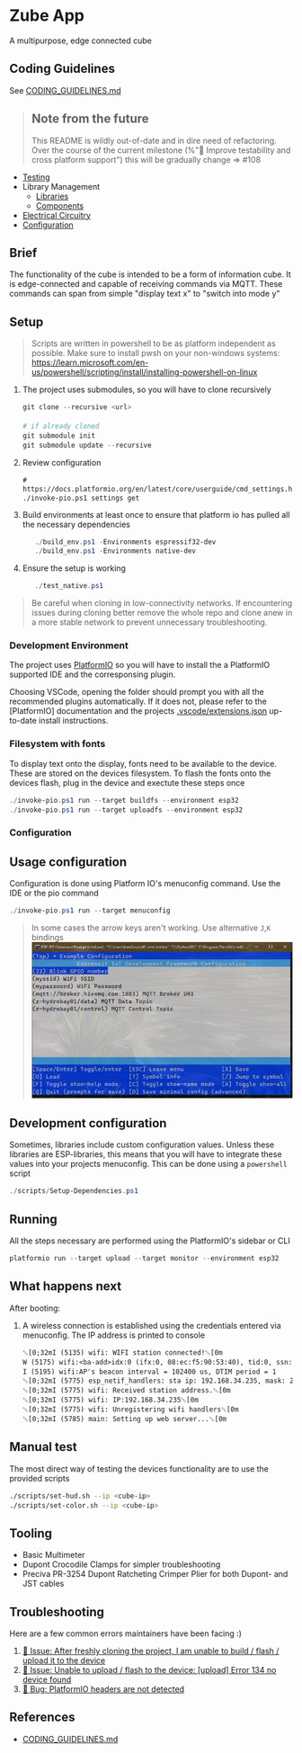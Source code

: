 # Zube App

A multipurpose, edge connected cube

## Coding Guidelines

See [CODING_GUIDELINES.md]

> ## Note from the future
>
> This README is wildly out-of-date and in dire need of refactoring. Over the course of the current milestone (%"🧪 Improve testability and cross platform support") this will be gradually change => #108

- [Testing](./test)
- Library Management
  - [Libraries](./lib)
  - [Components](./components)
- [Electrical Circuitry](./circuits/)
- [Configuration](./config)

<!-- old readme below -->

## Brief

The functionality of the cube is intended to be a form of information cube. It is edge-connected and capable of receiving commands via MQTT. These commands can span from simple "display text x" to "switch into mode y"

## Setup

> Scripts are written in powershell to be as platform independent as possible. Make sure to install pwsh on your
> non-windows systems:\
> https://learn.microsoft.com/en-us/powershell/scripting/install/installing-powershell-on-linux

1. The project uses submodules, so you will have to clone recursively

   ```powershell
   git clone --recursive <url>

   # if already cloned
   git submodule init
   git submodule update --recursive
   ```

1. Review configuration
   ```pwsh
   # https://docs.platformio.org/en/latest/core/userguide/cmd_settings.html
   ./invoke-pio.ps1 settings get
   ```

1. Build environments at least once to ensure that platform io has pulled all the necessary dependencies
   ```powershell
      ./build_env.ps1 -Environments espressif32-dev
      ./build_env.ps1 -Environments native-dev
   ```

1. Ensure the setup is working
   ```powershell
      ./test_native.ps1
   ```


> Be careful when cloning in low-connectivity networks. If encountering issues during cloning
> better remove the whole repo and clone anew in a more stable network to prevent unnecessary
> troubleshooting.

### Development Environment

The project uses [PlatformIO](https://platformio.org/) so you will have to install the a PlatformIO supported IDE and the corresponsing plugin.

Choosing VSCode, opening the folder should prompt you with all the recommended plugins automatically. If it does not, please refer to the [PlatformIO] documentation and the projects [.vscode/extensions.json] up-to-date install instructions.

[.vscode/extensions.json]: ./.vscode/extensions.json

### Filesystem with fonts

To display text onto the display, fonts need to be available to the device. These are stored on the devices filesystem. To flash the fonts onto the devices flash, plug in the device and exectute these steps once

<!-- TODO: This might be simplifiable via platformio 
           https://github.com/RobustoFramework/Multi-platform-Multi-board/blob/main/platformio.ini -->

```powershell
./invoke-pio.ps1 run --target buildfs --environment esp32
./invoke-pio.ps1 run --target uploadfs --environment esp32
```

### Configuration

## Usage configuration

Configuration is done using Platform IO's menuconfig command. Use the IDE or the pio command

```powershell
./invoke-pio.ps1 run --target menuconfig
```

> In some cases the arrow keys aren't working. Use alternative `J`,`K` bindings
> ![Configuration settings](./images/configurations.jpg)

## **Development** configuration

Sometimes, libraries include custom configuration values. Unless these libraries are ESP-libraries, this means that you will have to integrate these values into your projects menuconfig. This can be done using a `powershell` script

```powershell
./scripts/Setup-Dependencies.ps1
```

## Running

All the steps necessary are performed using the PlatformIO's sidebar or CLI

```powershell
platformio run --target upload --target monitor --environment esp32
```

## What happens next

After booting:

1. A wireless connection is established using the credentials entered via menuconfig. The IP address is printed to console

   ```txt
   ␛[0;32mI (5135) wifi: WIFI station connected!␛[0m
   W (5175) wifi:<ba-add>idx:0 (ifx:0, 08:ec:f5:90:53:40), tid:0, ssn:2, winSize:64
   I (5195) wifi:AP's beacon interval = 102400 us, DTIM period = 1
   ␛[0;32mI (5775) esp_netif_handlers: sta ip: 192.168.34.235, mask: 255.255.252.0, gw: 192.168.32.1␛[0m
   ␛[0;32mI (5775) wifi: Received station address.␛[0m
   ␛[0;32mI (5775) wifi: IP:192.168.34.235␛[0m
   ␛[0;32mI (5775) wifi: Unregistering wifi handlers␛[0m
   ␛[0;32mI (5785) main: Setting up web server...␛[0m
   ```

## Manual test

The most direct way of testing the devices functionality are to use the provided scripts

```bash
./scripts/set-hud.sh --ip <cube-ip>
./scripts/set-color.sh --ip <cube-ip>
```

## Tooling

- Basic Multimeter
- Dupont Crocodile Clamps for simpler troubleshooting
- Preciva PR-3254 Dupont Ratcheting Crimper Plier for both Dupont- and JST cables

## Troubleshooting

Here are a few common errors maintainers have been facing :)

1. [🐞 Issue: After freshly cloning the project, I am unable to build / flash / upload it to the device](#83)
1. [🐞 Issue: Unable to upload / flash to the device: [upload] Error 134 no device found](#84)
1. [🐞 Bug: PlatformIO headers are not detected](#75)

## References

- [CODING_GUIDELINES.md]

[CODING_GUIDELINES.md]: /docs/CODING_GUIDELINES.md
